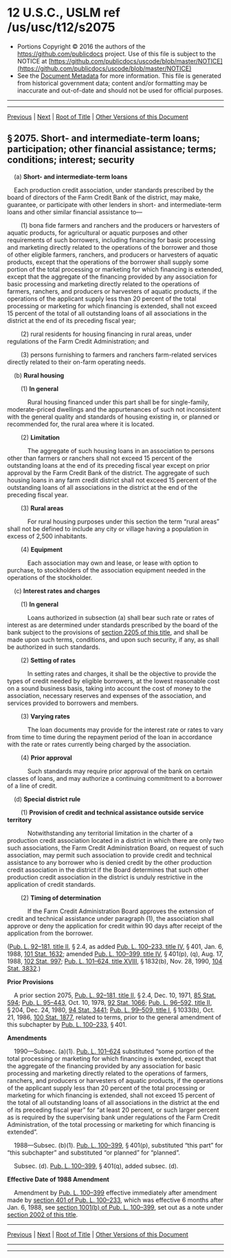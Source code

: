 ---
---

# 12 U.S.C., USLM ref /us/usc/t12/s2075

* Portions Copyright © 2016 the authors of the https://github.com/publicdocs project.
  Use of this file is subject to the NOTICE at [https://github.com/publicdocs/uscode/blob/master/NOTICE](https://github.com/publicdocs/uscode/blob/master/NOTICE)
* See the [Document Metadata](././../../../../../..//README.md) for more information.
  This file is generated from historical government data; content and/or formatting may be inaccurate and out-of-date and should not be used for official purposes.

----------
----------

[Previous](./../../../../../..//us/usc/t12/ch23/schII/ptA/m__us_usc_t12_s2074.md) | [Next](./../../../../../..//us/usc/t12/ch23/schII/ptA/m__us_usc_t12_s2076.md) | [Root of Title](./../../../../../../) | [Other Versions of this Document](https://publicdocs.github.io/go/links?ns=uslm&ref=%2Fus%2Fusc%2Ft12%2Fs2075)

## § 2075. Short- and intermediate-term loans; participation; other financial assistance; terms; conditions; interest; security

    (a) __Short- and intermediate-term loans__ 

    Each production credit association, under standards prescribed by the board of directors of the Farm Credit Bank of the district, may make, guarantee, or participate with other lenders in short- and intermediate-term loans and other similar financial assistance to—

        (1) bona fide farmers and ranchers and the producers or harvesters of aquatic products, for agricultural or aquatic purposes and other requirements of such borrowers, including financing for basic processing and marketing directly related to the operations of the borrower and those of other eligible farmers, ranchers, and producers or harvesters of aquatic products, except that the operations of the borrower shall supply some portion of the total processing or marketing for which financing is extended, except that the aggregate of the financing provided by any association for basic processing and marketing directly related to the operations of farmers, ranchers, and producers or harvesters of aquatic products, if the operations of the applicant supply less than 20 percent of the total processing or marketing for which financing is extended, shall not exceed 15 percent of the total of all outstanding loans of all associations in the district at the end of its preceding fiscal year;

        (2) rural residents for housing financing in rural areas, under regulations of the Farm Credit Administration; and

        (3) persons furnishing to farmers and ranchers farm-related services directly related to their on-farm operating needs.

    (b) __Rural housing__ 

        (1) __In general__ 

            Rural housing financed under this part shall be for single-family, moderate-priced dwellings and the appurtenances of such not inconsistent with the general quality and standards of housing existing in, or planned or recommended for, the rural area where it is located.

        (2) __Limitation__ 

            The aggregate of such housing loans in an association to persons other than farmers or ranchers shall not exceed 15 percent of the outstanding loans at the end of its preceding fiscal year except on prior approval by the Farm Credit Bank of the district. The aggregate of such housing loans in any farm credit district shall not exceed 15 percent of the outstanding loans of all associations in the district at the end of the preceding fiscal year.

        (3) __Rural areas__ 

            For rural housing purposes under this section the term “rural areas” shall not be defined to include any city or village having a population in excess of 2,500 inhabitants.

        (4) __Equipment__ 

            Each association may own and lease, or lease with option to purchase, to stockholders of the association equipment needed in the operations of the stockholder.

    (c) __Interest rates and charges__ 

        (1) __In general__ 

            Loans authorized in subsection (a) shall bear such rate or rates of interest as are determined under standards prescribed by the board of the bank subject to the provisions of [section 2205 of this title][/us/usc/t12/s2205], and shall be made upon such terms, conditions, and upon such security, if any, as shall be authorized in such standards.

        (2) __Setting of rates__ 

            In setting rates and charges, it shall be the objective to provide the types of credit needed by eligible borrowers, at the lowest reasonable cost on a sound business basis, taking into account the cost of money to the association, necessary reserves and expenses of the association, and services provided to borrowers and members.

        (3) __Varying rates__ 

            The loan documents may provide for the interest rate or rates to vary from time to time during the repayment period of the loan in accordance with the rate or rates currently being charged by the association.

        (4) __Prior approval__ 

            Such standards may require prior approval of the bank on certain classes of loans, and may authorize a continuing commitment to a borrower of a line of credit.

    (d) __Special district rule__ 

        (1) __Provision of credit and technical assistance outside service territory__ 

            Notwithstanding any territorial limitation in the charter of a production credit association located in a district in which there are only two such associations, the Farm Credit Administration Board, on request of such association, may permit such association to provide credit and technical assistance to any borrower who is denied credit by the other production credit association in the district if the Board determines that such other production credit association in the district is unduly restrictive in the application of credit standards.

        (2) __Timing of determination__ 

            If the Farm Credit Administration Board approves the extension of credit and technical assistance under paragraph (1), the association shall approve or deny the application for credit within 90 days after receipt of the application from the borrower.

([Pub. L. 92–181, title II][/us/pl/92/181/tII], § 2.4, as added [Pub. L. 100–233, title IV][/us/pl/100/233/tIV], § 401, Jan. 6, 1988, [101 Stat. 1632][/us/stat/101/1632]; amended [Pub. L. 100–399, title IV][/us/pl/100/399/tIV], § 401(p), (q), Aug. 17, 1988, [102 Stat. 997][/us/stat/102/997]; [Pub. L. 101–624, title XVIII][/us/pl/101/624/tXVIII], § 1832(b), Nov. 28, 1990, [104 Stat. 3832][/us/stat/104/3832].)

 __Prior Provisions__ 

    A prior section 2075, [Pub. L. 92–181, title II][/us/pl/92/181/tII], § 2.4, Dec. 10, 1971, [85 Stat. 594][/us/stat/85/594]; [Pub. L. 95–443][/us/pl/95/443], Oct. 10, 1978, [92 Stat. 1066][/us/stat/92/1066]; [Pub. L. 96–592, title II][/us/pl/96/592/tII], § 204, Dec. 24, 1980, [94 Stat. 3441][/us/stat/94/3441]; [Pub. L. 99–509, title I][/us/pl/99/509/tI], § 1033(b), Oct. 21, 1986, [100 Stat. 1877][/us/stat/100/1877], related to terms, prior to the general amendment of this subchapter by [Pub. L. 100–233][/us/pl/100/233], § 401.

 __Amendments__ 

    1990—Subsec. (a)(1). [Pub. L. 101–624][/us/pl/101/624] substituted “some portion of the total processing or marketing for which financing is extended, except that the aggregate of the financing provided by any association for basic processing and marketing directly related to the operations of farmers, ranchers, and producers or harvesters of aquatic products, if the operations of the applicant supply less than 20 percent of the total processing or marketing for which financing is extended, shall not exceed 15 percent of the total of all outstanding loans of all associations in the district at the end of its preceding fiscal year” for “at least 20 percent, or such larger percent as is required by the supervising bank under regulations of the Farm Credit Administration, of the total processing or marketing for which financing is extended”.

    1988—Subsec. (b)(1). [Pub. L. 100–399][/us/pl/100/399], § 401(p), substituted “this part” for “this subchapter” and substituted “or planned” for “planned”.

    Subsec. (d). [Pub. L. 100–399][/us/pl/100/399], § 401(q), added subsec. (d).

 __Effective Date of 1988 Amendment__ 

    Amendment by [Pub. L. 100–399][/us/pl/100/399] effective immediately after amendment made by [section 401 of Pub. L. 100–233][/us/pl/100/233/s401], which was effective 6 months after Jan. 6, 1988, see [section 1001(b) of Pub. L. 100–399][/us/pl/100/399/s1001/b], set out as a note under [section 2002 of this title][/us/usc/t12/s2002].

----------

[Previous](./../../../../../..//us/usc/t12/ch23/schII/ptA/m__us_usc_t12_s2074.md) | [Next](./../../../../../..//us/usc/t12/ch23/schII/ptA/m__us_usc_t12_s2076.md) | [Root of Title](./../../../../../../) | [Other Versions of this Document](https://publicdocs.github.io/go/links?ns=uslm&ref=%2Fus%2Fusc%2Ft12%2Fs2075)

----------
----------

[/us/usc/t12/s2205]: https://publicdocs.github.io/go/links?ns=uslm&ref=%2Fus%2Fusc%2Ft12%2Fs2205
[/us/pl/92/181/tII]: https://publicdocs.github.io/go/links?ns=uslm&ref=%2Fus%2Fpl%2F92%2F181%2FtII
[/us/pl/100/233/tIV]: https://publicdocs.github.io/go/links?ns=uslm&ref=%2Fus%2Fpl%2F100%2F233%2FtIV
[/us/stat/101/1632]: https://publicdocs.github.io/go/links?ns=uslm&ref=%2Fus%2Fstat%2F101%2F1632
[/us/pl/100/399/tIV]: https://publicdocs.github.io/go/links?ns=uslm&ref=%2Fus%2Fpl%2F100%2F399%2FtIV
[/us/stat/102/997]: https://publicdocs.github.io/go/links?ns=uslm&ref=%2Fus%2Fstat%2F102%2F997
[/us/pl/101/624/tXVIII]: https://publicdocs.github.io/go/links?ns=uslm&ref=%2Fus%2Fpl%2F101%2F624%2FtXVIII
[/us/stat/104/3832]: https://publicdocs.github.io/go/links?ns=uslm&ref=%2Fus%2Fstat%2F104%2F3832
[/us/pl/92/181/tII]: https://publicdocs.github.io/go/links?ns=uslm&ref=%2Fus%2Fpl%2F92%2F181%2FtII
[/us/stat/85/594]: https://publicdocs.github.io/go/links?ns=uslm&ref=%2Fus%2Fstat%2F85%2F594
[/us/pl/95/443]: https://publicdocs.github.io/go/links?ns=uslm&ref=%2Fus%2Fpl%2F95%2F443
[/us/stat/92/1066]: https://publicdocs.github.io/go/links?ns=uslm&ref=%2Fus%2Fstat%2F92%2F1066
[/us/pl/96/592/tII]: https://publicdocs.github.io/go/links?ns=uslm&ref=%2Fus%2Fpl%2F96%2F592%2FtII
[/us/stat/94/3441]: https://publicdocs.github.io/go/links?ns=uslm&ref=%2Fus%2Fstat%2F94%2F3441
[/us/pl/99/509/tI]: https://publicdocs.github.io/go/links?ns=uslm&ref=%2Fus%2Fpl%2F99%2F509%2FtI
[/us/stat/100/1877]: https://publicdocs.github.io/go/links?ns=uslm&ref=%2Fus%2Fstat%2F100%2F1877
[/us/pl/100/233]: https://publicdocs.github.io/go/links?ns=uslm&ref=%2Fus%2Fpl%2F100%2F233
[/us/pl/101/624]: https://publicdocs.github.io/go/links?ns=uslm&ref=%2Fus%2Fpl%2F101%2F624
[/us/pl/100/399]: https://publicdocs.github.io/go/links?ns=uslm&ref=%2Fus%2Fpl%2F100%2F399
[/us/pl/100/399]: https://publicdocs.github.io/go/links?ns=uslm&ref=%2Fus%2Fpl%2F100%2F399
[/us/pl/100/399]: https://publicdocs.github.io/go/links?ns=uslm&ref=%2Fus%2Fpl%2F100%2F399
[/us/pl/100/233/s401]: https://publicdocs.github.io/go/links?ns=uslm&ref=%2Fus%2Fpl%2F100%2F233%2Fs401
[/us/pl/100/399/s1001/b]: https://publicdocs.github.io/go/links?ns=uslm&ref=%2Fus%2Fpl%2F100%2F399%2Fs1001%2Fb
[/us/usc/t12/s2002]: https://publicdocs.github.io/go/links?ns=uslm&ref=%2Fus%2Fusc%2Ft12%2Fs2002


